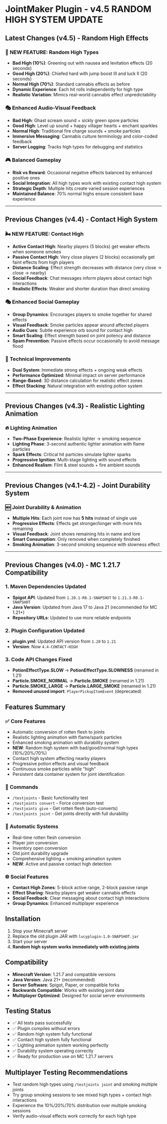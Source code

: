 # JointMaker Plugin - v4.5 RANDOM HIGH SYSTEM UPDATE

## Latest Changes (v4.5) - Random High Effects

### 🎲 **NEW FEATURE: Random High Types**
- **Bad High (10%)**: Greening out with nausea and levitation effects (20 seconds)
- **Good High (20%)**: Chiefed hard with jump boost III and luck II (20 seconds)  
- **Normal High (70%)**: Standard cannabis effects as before
- **Dynamic Experience**: Each hit rolls independently for high type
- **Realistic Variation**: Mimics real-world cannabis effect unpredictability

### 🎭 **Enhanced Audio-Visual Feedback**
- **Bad High**: Ghast scream sound + sickly green spore particles
- **Good High**: Level up sound + happy villager hearts + enchant sparkles
- **Normal High**: Traditional fire charge sounds + smoke particles
- **Immersive Messaging**: Cannabis culture terminology and color-coded feedback
- **Server Logging**: Tracks high types for debugging and statistics

### 🎮 **Balanced Gameplay**
- **Risk vs Reward**: Occasional negative effects balanced by enhanced positive ones
- **Social Integration**: All high types work with existing contact high system
- **Strategic Depth**: Multiple hits create varied session experiences
- **Maintained Balance**: 70% normal highs ensure consistent base experience

---

## Previous Changes (v4.4) - Contact High System

### 🌬️ **NEW FEATURE: Contact High**
- **Active Contact High**: Nearby players (5 blocks) get weaker effects when someone smokes
- **Passive Contact High**: Very close players (2 blocks) occasionally get faint effects from high players  
- **Distance Scaling**: Effect strength decreases with distance (very close → close → nearby)
- **Social Feedback**: Chat messages inform players about contact high interactions
- **Realistic Effects**: Weaker and shorter duration than direct smoking

### 🎭 **Enhanced Social Gameplay**
- **Group Dynamics**: Encourages players to smoke together for shared effects
- **Visual Feedback**: Smoke particles appear around affected players
- **Audio Cues**: Subtle experience orb sound for contact high
- **Smart Scaling**: Effect strength based on joint potency and distance
- **Spam Prevention**: Passive effects occur occasionally to avoid message flood

### 🔧 **Technical Improvements**
- **Dual System**: Immediate strong effects + ongoing weak effects
- **Performance Optimized**: Minimal impact on server performance
- **Range-Based**: 3D distance calculation for realistic effect zones
- **Effect Stacking**: Natural integration with existing potion system

---

## Previous Changes (v4.3) - Realistic Lighting Animation

### 🔥 **Lighting Animation**
- **Two-Phase Experience**: Realistic lighter → smoking sequence
- **Lighting Phase**: 3-second authentic lighter animation with flame particles
- **Spark Effects**: Critical hit particles simulate lighter sparks  
- **Progressive Ignition**: Multi-stage lighting with sound effects
- **Enhanced Realism**: Flint & steel sounds + fire ambient sounds

---

## Previous Changes (v4.1-4.2) - Joint Durability System

### 🆕 **Joint Durability & Animation**
- **Multiple Hits**: Each joint now has **5 hits** instead of single use
- **Progressive Effects**: Effects get stronger/longer with more hits remaining
- **Visual Feedback**: Joint shows remaining hits in name and lore
- **Smart Consumption**: Only removed when completely finished
- **Smoking Animation**: 3-second smoking sequence with slowness effect

---

## Previous Changes (v4.0) - MC 1.21.7 Compatibility

### 1. **Maven Dependencies Updated**
- **Spigot API**: Updated from `1.20.1-R0.1-SNAPSHOT` to `1.21.3-R0.1-SNAPSHOT`
- **Java Version**: Updated from Java 17 to Java 21 (recommended for MC 1.21+)
- **Repository URLs**: Updated to use more reliable endpoints

### 2. **Plugin Configuration Updated**
- **plugin.yml**: Updated API version from `1.20` to `1.21`
- **Version**: Now `4.4-CONTACT-HIGH`

### 3. **Code API Changes Fixed**
- **PotionEffectType.SLOW** → **PotionEffectType.SLOWNESS** (renamed in 1.21)
- **Particle.SMOKE_NORMAL** → **Particle.SMOKE** (renamed in 1.21)
- **Particle.SMOKE_LARGE** → **Particle.LARGE_SMOKE** (renamed in 1.21)
- **Removed unused import**: `PlayerPickupItemEvent` (deprecated)

## Features Summary

### ✅ **Core Features**
- Automatic conversion of rotten flesh to joints
- Realistic lighting animation with flame/spark particles
- Enhanced smoking animation with durability system
- **NEW**: Random high system with bad/good/normal high types (10%/20%/70%)
- Contact high system affecting nearby players
- Progressive potion effects and visual feedback
- Continuous smoke particles while "high"
- Persistent data container system for joint identification

### 🎯 **Commands**
- `/testjoints` - Basic functionality test
- `/testjoints convert` - Force conversion test  
- `/testjoints give` - Get rotten flesh (auto-converts)
- `/testjoints joint` - Get joints directly with full durability

### 🔄 **Automatic Systems**
- Real-time rotten flesh conversion
- Player join conversion
- Inventory open conversion
- Old joint durability upgrade
- Comprehensive lighting + smoking animation system
- **NEW**: Active and passive contact high detection

### 🌐 **Social Features**
- **Contact High Zones**: 5-block active range, 2-block passive range
- **Effect Sharing**: Nearby players get weaker cannabis effects
- **Social Feedback**: Clear messaging about contact high interactions
- **Group Dynamics**: Enhanced multiplayer experience

## Installation
1. Stop your Minecraft server
2. Replace the old plugin JAR with `lucyplugin-1.0-SNAPSHOT.jar`
3. Start your server
4. **Random high system works immediately with existing joints**

## Compatibility
- **Minecraft Version**: 1.21.7 and compatible versions
- **Java Version**: Java 21+ (recommended)
- **Server Software**: Spigot, Paper, or compatible forks
- **Backwards Compatible**: Works with existing joint data
- **Multiplayer Optimized**: Designed for social server environments

## Testing Status
- ✅ All tests pass successfully
- ✅ Plugin compiles without errors
- ✅ Random high system fully functional
- ✅ Contact high system fully functional
- ✅ Lighting animation system working perfectly
- ✅ Durability system operating correctly
- ✅ Ready for production use on MC 1.21.7 servers

## Multiplayer Testing Recommendations
- Test random high types using `/testjoints joint` and smoking multiple joints
- Try group smoking sessions to see mixed high types + contact high interactions
- Experience the 10%/20%/70% distribution over multiple smoking sessions
- Verify audio-visual effects work correctly for each high type

